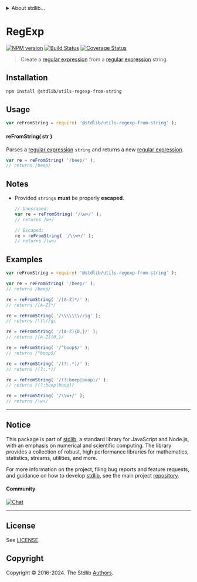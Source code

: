 <!--

@license Apache-2.0

Copyright (c) 2018 The Stdlib Authors.

Licensed under the Apache License, Version 2.0 (the "License");
you may not use this file except in compliance with the License.
You may obtain a copy of the License at

   http://www.apache.org/licenses/LICENSE-2.0

Unless required by applicable law or agreed to in writing, software
distributed under the License is distributed on an "AS IS" BASIS,
WITHOUT WARRANTIES OR CONDITIONS OF ANY KIND, either express or implied.
See the License for the specific language governing permissions and
limitations under the License.

-->


<details>
  <summary>
    About stdlib...
  </summary>
  <p>We believe in a future in which the web is a preferred environment for numerical computation. To help realize this future, we've built stdlib. stdlib is a standard library, with an emphasis on numerical and scientific computation, written in JavaScript (and C) for execution in browsers and in Node.js.</p>
  <p>The library is fully decomposable, being architected in such a way that you can swap out and mix and match APIs and functionality to cater to your exact preferences and use cases.</p>
  <p>When you use stdlib, you can be absolutely certain that you are using the most thorough, rigorous, well-written, studied, documented, tested, measured, and high-quality code out there.</p>
  <p>To join us in bringing numerical computing to the web, get started by checking us out on <a href="https://github.com/stdlib-js/stdlib">GitHub</a>, and please consider <a href="https://opencollective.com/stdlib">financially supporting stdlib</a>. We greatly appreciate your continued support!</p>
</details>

# RegExp

[![NPM version][npm-image]][npm-url] [![Build Status][test-image]][test-url] [![Coverage Status][coverage-image]][coverage-url] <!-- [![dependencies][dependencies-image]][dependencies-url] -->

> Create a [regular expression][regexp] from a [regular expression][regexp] string.

<section class="installation">

## Installation

```bash
npm install @stdlib/utils-regexp-from-string
```

</section>

<section class="usage">

## Usage

```javascript
var reFromString = require( '@stdlib/utils-regexp-from-string' );
```

#### reFromString( str )

Parses a [regular expression][regexp] `string` and returns a new [regular expression][regexp].

```javascript
var re = reFromString( '/beep/' );
// returns /beep/
```

</section>

<!-- /.usage -->

<section class="notes">

## Notes

-   Provided `strings` **must** be properly **escaped**.

    <!-- eslint-disable no-useless-escape -->

    ```javascript
    // Unescaped:
    var re = reFromString( '/\w+/' );
    // returns /w+/

    // Escaped:
    re = reFromString( '/\\w+/' );
    // returns /\w+/
    ```

</section>

<!-- /.notes -->

<section class="examples">

## Examples

<!-- eslint-disable no-useless-escape -->

<!-- eslint no-undef: "error" -->

```javascript
var reFromString = require( '@stdlib/utils-regexp-from-string' );

var re = reFromString( '/beep/' );
// returns /beep/

re = reFromString( '/[A-Z]*/' );
// returns /[A-Z]*/

re = reFromString( '/\\\\\\\//ig' );
// returns /\\\//gi

re = reFromString( '/[A-Z]{0,}/' );
// returns /[A-Z]{0,}/

re = reFromString( '/^boop$/' );
// returns /^boop$/

re = reFromString( '/(?:.*)/' );
// returns /(?:.*)/

re = reFromString( '/(?:beep|boop)/' );
// returns /(?:beep|boop)/

re = reFromString( '/\\w+/' );
// returns /\w+/
```

</section>

<!-- /.examples -->

<!-- Section for related `stdlib` packages. Do not manually edit this section, as it is automatically populated. -->

<section class="related">

</section>

<!-- /.related -->

<!-- Section for all links. Make sure to keep an empty line after the `section` element and another before the `/section` close. -->


<section class="main-repo" >

* * *

## Notice

This package is part of [stdlib][stdlib], a standard library for JavaScript and Node.js, with an emphasis on numerical and scientific computing. The library provides a collection of robust, high performance libraries for mathematics, statistics, streams, utilities, and more.

For more information on the project, filing bug reports and feature requests, and guidance on how to develop [stdlib][stdlib], see the main project [repository][stdlib].

#### Community

[![Chat][chat-image]][chat-url]

---

## License

See [LICENSE][stdlib-license].


## Copyright

Copyright &copy; 2016-2024. The Stdlib [Authors][stdlib-authors].

</section>

<!-- /.stdlib -->

<!-- Section for all links. Make sure to keep an empty line after the `section` element and another before the `/section` close. -->

<section class="links">

[npm-image]: http://img.shields.io/npm/v/@stdlib/utils-regexp-from-string.svg
[npm-url]: https://npmjs.org/package/@stdlib/utils-regexp-from-string

[test-image]: https://github.com/stdlib-js/utils-regexp-from-string/actions/workflows/test.yml/badge.svg?branch=v0.2.1
[test-url]: https://github.com/stdlib-js/utils-regexp-from-string/actions/workflows/test.yml?query=branch:v0.2.1

[coverage-image]: https://img.shields.io/codecov/c/github/stdlib-js/utils-regexp-from-string/main.svg
[coverage-url]: https://codecov.io/github/stdlib-js/utils-regexp-from-string?branch=main

<!--

[dependencies-image]: https://img.shields.io/david/stdlib-js/utils-regexp-from-string.svg
[dependencies-url]: https://david-dm.org/stdlib-js/utils-regexp-from-string/main

-->

[chat-image]: https://img.shields.io/gitter/room/stdlib-js/stdlib.svg
[chat-url]: https://app.gitter.im/#/room/#stdlib-js_stdlib:gitter.im

[stdlib]: https://github.com/stdlib-js/stdlib

[stdlib-authors]: https://github.com/stdlib-js/stdlib/graphs/contributors

[umd]: https://github.com/umdjs/umd
[es-module]: https://developer.mozilla.org/en-US/docs/Web/JavaScript/Guide/Modules

[deno-url]: https://github.com/stdlib-js/utils-regexp-from-string/tree/deno
[deno-readme]: https://github.com/stdlib-js/utils-regexp-from-string/blob/deno/README.md
[umd-url]: https://github.com/stdlib-js/utils-regexp-from-string/tree/umd
[umd-readme]: https://github.com/stdlib-js/utils-regexp-from-string/blob/umd/README.md
[esm-url]: https://github.com/stdlib-js/utils-regexp-from-string/tree/esm
[esm-readme]: https://github.com/stdlib-js/utils-regexp-from-string/blob/esm/README.md
[branches-url]: https://github.com/stdlib-js/utils-regexp-from-string/blob/main/branches.md

[stdlib-license]: https://raw.githubusercontent.com/stdlib-js/utils-regexp-from-string/main/LICENSE

[regexp]: https://developer.mozilla.org/en-US/docs/Web/JavaScript/Guide/Regular_Expressions

</section>

<!-- /.links -->
